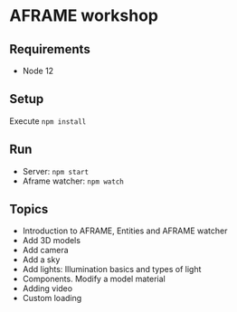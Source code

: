 # AFRAME workshop

## Requirements
 - Node 12

## Setup

Execute `npm install`

## Run

- Server: `npm start`
- Aframe watcher: `npm watch`

## Topics

- Introduction to AFRAME, Entities and AFRAME watcher
- Add 3D models
- Add camera
- Add a sky
- Add lights: Illumination basics and types of light
- Components. Modify a model material
- Adding video
- Custom loading